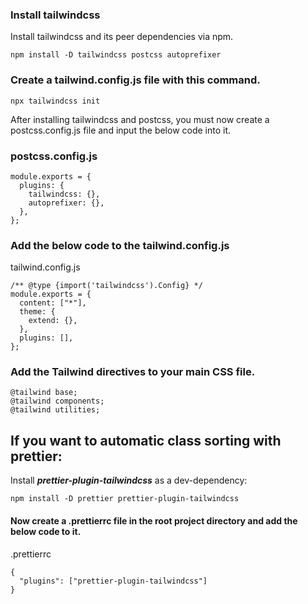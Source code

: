 ### Install tailwindcss

Install tailwindcss and its peer dependencies via npm.

```
npm install -D tailwindcss postcss autoprefixer
```

### Create a tailwind.config.js file with this command.

```
npx tailwindcss init
```

After installing tailwindcss and postcss, you must now create a postcss.config.js file and input the below code into it.

### postcss.config.js

```
module.exports = {
  plugins: {
    tailwindcss: {},
    autoprefixer: {},
  },
};
```

### Add the below code to the tailwind.config.js

tailwind.config.js

```
/** @type {import('tailwindcss').Config} */
module.exports = {
  content: ["*"],
  theme: {
    extend: {},
  },
  plugins: [],
};
```

### Add the Tailwind directives to your main CSS file.

```
@tailwind base;
@tailwind components;
@tailwind utilities;
```

## If you want to automatic class sorting with prettier:

Install **_prettier-plugin-tailwindcss_** as a dev-dependency:

```
npm install -D prettier prettier-plugin-tailwindcss
```

#### Now create a .prettierrc file in the root project directory and add the below code to it.

.prettierrc

```
{
  "plugins": ["prettier-plugin-tailwindcss"]
}
```
